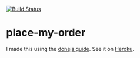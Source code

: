 [![Build Status](https://travis-ci.org/matthewp/place-my-order-guide.svg?branch=master)](https://travis-ci.org/matthewp/place-my-order-guide)

# place-my-order

I made this using the [donejs guide](http://donejs.com/Guide.html). See it on [Heroku](https://stormy-bastion-6513.herokuapp.com/).
